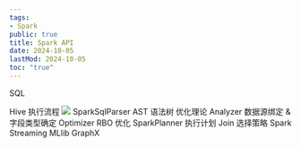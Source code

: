 ```yaml
---
tags:
- Spark
public: true
title: Spark API
date: 2024-10-05
lastMod: 2024-10-05
toc: "true"
---
```


SQL

Hive
执行流程
![](https://media.xiang578.com/spark-sql.png)
SparkSqlParser
AST 语法树
优化理论
Analyzer
数据源绑定 & 字段类型确定
Optimizer
RBO 优化
SparkPlanner
执行计划 Join 选择策略
Spark Streaming
MLlib
GraphX